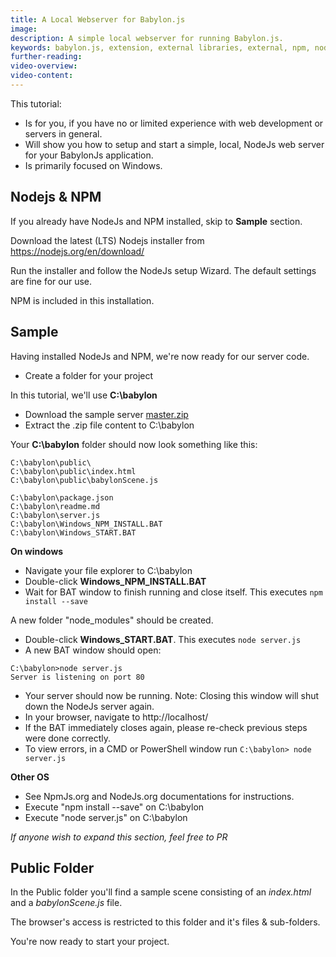 ```yaml
---
title: A Local Webserver for Babylon.js
image:
description: A simple local webserver for running Babylon.js.
keywords: babylon.js, extension, external libraries, external, npm, node.js, webserver
further-reading:
video-overview:
video-content:
---
```


This tutorial:

- Is for you, if you have no or limited experience with web development or servers in general.
- Will show you how to setup and start a simple, local, NodeJs web server for your BabylonJs application.
- Is primarily focused on Windows.

## Nodejs & NPM

If you already have NodeJs and NPM installed, skip to **Sample** section.

Download the latest (LTS) Nodejs installer from https://nodejs.org/en/download/

Run the installer and follow the NodeJs setup Wizard. The default settings are fine for our use.

NPM is included in this installation.

## Sample

Having installed NodeJs and NPM, we're now ready for our server code.

- Create a folder for your project

In this tutorial, we'll use **C:\babylon**

- Download the sample server [master.zip](https://github.com/aWeirdo/babylonJs_sample_server/archive/master.zip)
- Extract the .zip file content to C:\babylon

Your **C:\babylon** folder should now look something like this:

```shell
C:\babylon\public\
C:\babylon\public\index.html
C:\babylon\public\babylonScene.js

C:\babylon\package.json
C:\babylon\readme.md
C:\babylon\server.js
C:\babylon\Windows_NPM_INSTALL.BAT
C:\babylon\Windows_START.BAT

```

**On windows**

- Navigate your file explorer to C:\babylon
- Double-click **Windows_NPM_INSTALL.BAT**
- Wait for BAT window to finish running and close itself. This executes `npm install --save`

A new folder "node_modules" should be created.

- Double-click **Windows_START.BAT**. This executes `node server.js`
- A new BAT window should open:

```shell
C:\babylon>node server.js
Server is listening on port 80
```

- Your server should now be running. Note: Closing this window will shut down the NodeJs server again.
- In your browser, navigate to http://localhost/
- If the BAT immediately closes again, please re-check previous steps were done correctly.
- To view errors, in a CMD or PowerShell window run `C:\babylon> node server.js`

**Other OS**

- See NpmJs.org and NodeJs.org documentations for instructions.
- Execute "npm install --save" on C:\babylon
- Execute "node server.js" on C:\babylon

_If anyone wish to expand this section, feel free to PR_

## Public Folder

In the Public folder you'll find a sample scene consisting of an _index.html_ and a _babylonScene.js_ file.

The browser's access is restricted to this folder and it's files & sub-folders.

You're now ready to start your project.
